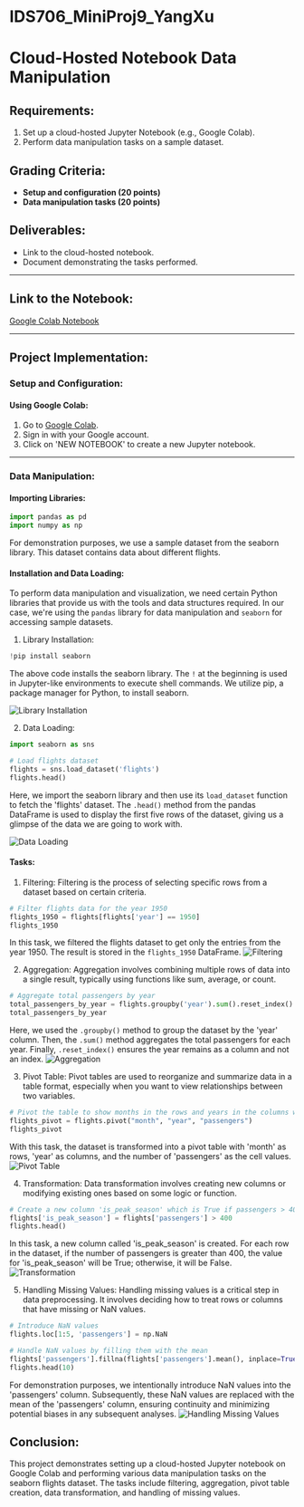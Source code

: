 # IDS706_MiniProj9_YangXu
# Cloud-Hosted Notebook Data Manipulation

## Requirements:
1. Set up a cloud-hosted Jupyter Notebook (e.g., Google Colab).
2. Perform data manipulation tasks on a sample dataset.

## Grading Criteria:
- **Setup and configuration (20 points)**
- **Data manipulation tasks (20 points)**

## Deliverables:
- Link to the cloud-hosted notebook.
- Document demonstrating the tasks performed.

---

## Link to the Notebook:
[Google Colab Notebook](https://colab.research.google.com/drive/1QTL-9692wflyE_5fZWD1uHWNgIioqPA9)

---

## Project Implementation:

### Setup and Configuration:

#### Using Google Colab:
1. Go to [Google Colab](https://colab.research.google.com/).
2. Sign in with your Google account.
3. Click on 'NEW NOTEBOOK' to create a new Jupyter notebook.

---

### Data Manipulation:

#### Importing Libraries:
```python
import pandas as pd
import numpy as np
```

For demonstration purposes, we use a sample dataset from the seaborn library. This dataset contains data about different flights.<br>

#### Installation and Data Loading:
To perform data manipulation and visualization, we need certain Python libraries that provide us with the tools and data structures required. In our case, we're using the `pandas` library for data manipulation and `seaborn` for accessing sample datasets.

1. Library Installation:
```python
!pip install seaborn
```

The above code installs the seaborn library. The `!` at the beginning is used in Jupyter-like environments to execute shell commands. We utilize pip, a package manager for Python, to install seaborn.

![Library Installation](Library_Installation.png)

2. Data Loading:

```python
import seaborn as sns

# Load flights dataset
flights = sns.load_dataset('flights')
flights.head()
```

Here, we import the seaborn library and then use its `load_dataset` function to fetch the 'flights' dataset. The `.head()` method from the pandas DataFrame is used to display the first five rows of the dataset, giving us a glimpse of the data we are going to work with.

![Data Loading](Data_Loading.png)

#### Tasks:
1. Filtering:
Filtering is the process of selecting specific rows from a dataset based on certain criteria.
```python
# Filter flights data for the year 1950
flights_1950 = flights[flights['year'] == 1950]
flights_1950
```
In this task, we filtered the flights dataset to get only the entries from the year 1950. The result is stored in the `flights_1950` DataFrame.
![Filtering](Filtering.png)

2. Aggregation:
Aggregation involves combining multiple rows of data into a single result, typically using functions like sum, average, or count.
```python
# Aggregate total passengers by year
total_passengers_by_year = flights.groupby('year').sum().reset_index()
total_passengers_by_year
```
Here, we used the `.groupby()` method to group the dataset by the 'year' column. Then, the `.sum()` method aggregates the total passengers for each year. Finally, `.reset_index()` ensures the year remains as a column and not an index.
![Aggregation](Aggregation.png)

3. Pivot Table:
Pivot tables are used to reorganize and summarize data in a table format, especially when you want to view relationships between two variables.
```python
# Pivot the table to show months in the rows and years in the columns with passengers as values
flights_pivot = flights.pivot("month", "year", "passengers")
flights_pivot
```
With this task, the dataset is transformed into a pivot table with 'month' as rows, 'year' as columns, and the number of 'passengers' as the cell values.
![Pivot Table](Pivot_Table.png)

4. Transformation:
Data transformation involves creating new columns or modifying existing ones based on some logic or function.
```python
# Create a new column 'is_peak_season' which is True if passengers > 400 else False
flights['is_peak_season'] = flights['passengers'] > 400
flights.head()
```
In this task, a new column called 'is_peak_season' is created. For each row in the dataset, if the number of passengers is greater than 400, the value for 'is_peak_season' will be True; otherwise, it will be False.
![Transformation](Transformation.png)

5. Handling Missing Values:
Handling missing values is a critical step in data preprocessing. It involves deciding how to treat rows or columns that have missing or NaN values.
```python
# Introduce NaN values
flights.loc[1:5, 'passengers'] = np.NaN

# Handle NaN values by filling them with the mean
flights['passengers'].fillna(flights['passengers'].mean(), inplace=True)
flights.head(10)
```
For demonstration purposes, we intentionally introduce NaN values into the 'passengers' column. Subsequently, these NaN values are replaced with the mean of the 'passengers' column, ensuring continuity and minimizing potential biases in any subsequent analyses.
![Handling Missing Values](Handling_Missing_Values.png)

## Conclusion:
This project demonstrates setting up a cloud-hosted Jupyter notebook on Google Colab and performing various data manipulation tasks on the seaborn flights dataset. The tasks include filtering, aggregation, pivot table creation, data transformation, and handling of missing values.
